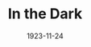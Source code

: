 ---
title: In the Dark
date: 1923-11-24
opening_date: 1923-11-24
closing_date:
layout: productions
playbill:
Theatre: Theatre Jacksonville
cast:
- Mrs. Mason: Birsa Shepard
- Gracie: Carolina De Montigne
- Ashfield: Ted Silber
- Doctor Herrick: William T. Cowles, Jr.
crew:
- Director: Harrison Gibbs Prentice
- Scene Arrangement:
  - Mrs. Jas. D. Pasco
  - Mrs. Julian Gammon
---
